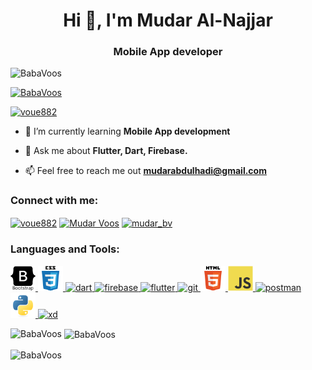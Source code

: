 <h1 align="center">Hi 👋, I'm Mudar Al-Najjar</h1>
<h3 align="center">Mobile App developer</h3>

<p align="left"> <img src="https://komarev.com/ghpvc/?username=BabaVoos&label=Profile%20views&color=0e75b6&style=flat" alt="BabaVoos" /> </p>

<p align="left"> <a href="https://github.com/ryo-ma/github-profile-trophy"><img src="https://github-profile-trophy.vercel.app/?username=babavoos" alt="BabaVoos" /></a> </p>

<p align="left"> <a href="https://twitter.com/voue882" target="blank"><img src="https://img.shields.io/twitter/follow/voue882?logo=twitter&style=for-the-badge" alt="voue882" /></a> </p>

- 🌱 I’m currently learning **Mobile App development**

- 💬 Ask me about **Flutter, Dart, Firebase.**

- 📫 Feel free to reach me out **mudarabdulhadi@gmail.com**

<h3 align="left">Connect with me:</h3>
<p align="left">
<a href="https://twitter.com/voue882" target="blank"><img align="center" src="https://raw.githubusercontent.com/rahuldkjain/github-profile-readme-generator/master/src/images/icons/Social/twitter.svg" alt="voue882" height="30" width="40" /></a>
<a href="https://linkedin.com/in/mudar voos" target="blank"><img align="center" src="https://raw.githubusercontent.com/rahuldkjain/github-profile-readme-generator/master/src/images/icons/Social/linked-in-alt.svg" alt="Mudar Voos" height="30" width="40" /></a>
<a href="https://instagram.com/mudar_bv" target="blank"><img align="center" src="https://raw.githubusercontent.com/rahuldkjain/github-profile-readme-generator/master/src/images/icons/Social/instagram.svg" alt="mudar_bv" height="30" width="40" /></a>
</p>

<h3 align="left">Languages and Tools:</h3>
<p align="left"> <a href="https://getbootstrap.com" target="_blank" rel="noreferrer"> <img src="https://raw.githubusercontent.com/devicons/devicon/master/icons/bootstrap/bootstrap-plain-wordmark.svg" alt="bootstrap" width="40" height="40"/> </a> <a href="https://www.w3schools.com/css/" target="_blank" rel="noreferrer"> <img src="https://raw.githubusercontent.com/devicons/devicon/master/icons/css3/css3-original-wordmark.svg" alt="css3" width="40" height="40"/> </a> <a href="https://dart.dev" target="_blank" rel="noreferrer"> <img src="https://www.vectorlogo.zone/logos/dartlang/dartlang-icon.svg" alt="dart" width="40" height="40"/> </a> <a href="https://firebase.google.com/" target="_blank" rel="noreferrer"> <img src="https://www.vectorlogo.zone/logos/firebase/firebase-icon.svg" alt="firebase" width="40" height="40"/> </a> <a href="https://flutter.dev" target="_blank" rel="noreferrer"> <img src="https://www.vectorlogo.zone/logos/flutterio/flutterio-icon.svg" alt="flutter" width="40" height="40"/> </a> <a href="https://git-scm.com/" target="_blank" rel="noreferrer"> <img src="https://www.vectorlogo.zone/logos/git-scm/git-scm-icon.svg" alt="git" width="40" height="40"/> </a> <a href="https://www.w3.org/html/" target="_blank" rel="noreferrer"> <img src="https://raw.githubusercontent.com/devicons/devicon/master/icons/html5/html5-original-wordmark.svg" alt="html5" width="40" height="40"/> </a> <a href="https://developer.mozilla.org/en-US/docs/Web/JavaScript" target="_blank" rel="noreferrer"> <img src="https://raw.githubusercontent.com/devicons/devicon/master/icons/javascript/javascript-original.svg" alt="javascript" width="40" height="40"/> </a> <a href="https://postman.com" target="_blank" rel="noreferrer"> <img src="https://www.vectorlogo.zone/logos/getpostman/getpostman-icon.svg" alt="postman" width="40" height="40"/> </a> <a href="https://www.python.org" target="_blank" rel="noreferrer"> <img src="https://raw.githubusercontent.com/devicons/devicon/master/icons/python/python-original.svg" alt="python" width="40" height="40"/> </a> <a href="https://www.adobe.com/products/xd.html" target="_blank" rel="noreferrer"> <img src="https://cdn.worldvectorlogo.com/logos/adobe-xd.svg" alt="xd" width="40" height="40"/> </a> </p>

<p><img align="left" src="https://github-readme-stats.vercel.app/api/top-langs?username=BabaVoos&show_icons=true&locale=en&layout=compact" alt="BabaVoos" /></p>

<p>&nbsp;<img align="center" src="https://github-readme-stats.vercel.app/api?username=BabaVoos&show_icons=true&locale=en" alt="BabaVoos" /></p>

<p><img align="center" src="https://github-readme-streak-stats.herokuapp.com/?user=BabaVoos&" alt="BabaVoos" /></p>
